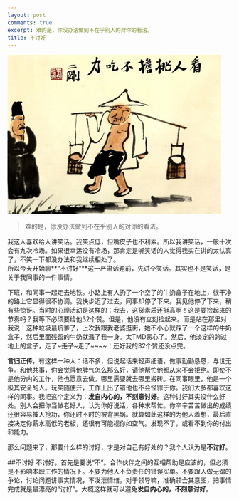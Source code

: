 ```yaml
---
layout: post
comments: true
excerpt: 难的是，你没办法做到不在乎别人的对你的看法。
title: 不讨好
---
```


![image](../images/taohao.jpg)

> 难的是，你没办法做到不在乎别人的对你的看法。

我这人喜欢给人讲笑话。我笑点低，但嘴皮子也不利索。所以我讲笑话，一般十次会有九次冷场。如果很幸运没有冷场，那肯定是听笑话的人觉得我实在讲的太认真了，不笑一下都没办法和我继续相处了。  
所以今天开始聊**“不讨好”**这一严肃话题前，先讲个笑话。其实也不是笑话，是关于我同事的一件事情。

下班，和同事一起走去地铁。小路上有人扔了一个空了的牛奶盒子在地上，很干净的路上它显得很不协调。我快步迈了过去，同事却停了下来。我见他停了下来，稍有些惊讶。当时的心理活动是这样的：我去，这货素质还挺高啊！这是要捡起来的节奏吗？我等下必须要给他32个赞。但是，他没有立刻捡起来。而是站在那里对我说：这种垃圾最坑爹了，上次我跟我老婆逛街，她不小心就踩了一个这样的牛奶盒子，然后里面残留的牛奶就溅了我一身。太TMD恶心了。然后，他淡定的跨过地上的盒子，走了~~~走了~~~走了~~~~！还好我的32个赞还没点完。

**言归正传**，有这样一种人：话不多，但说起话来轻声细语，做事勤勤恳恳，与世无争。和他共事，你会觉得他脾气怎么那么好，请他帮忙他都从来不会拒绝。即使不是他分内的工作，他也愿意去做。哪里需要就去哪里搬砖。在同事眼里，他是一个极其安全的人。玩笑随便开，工作上出了错他也不会怪罪于你。我们大多都喜欢这样的同事。我把这个定义为：**发自内心的，不刻意讨好**。这种讨好其实没什么好处。别人会把你当做老好人，认为你好说话，各种求帮忙。你辛辛苦苦做出的成绩还很容易被人抢功，你还时不时的被背黑锅。就算如此这样的为他人着想，最后直接决定你薪水高低的老板，还很有可能视你如空气。发现不了，或看不到你的付出和能力。

那么问题来了，那要什么样的讨好，才是对自己有好处的？我个人认为是**不讨好**。

##不讨好
不讨好，首先是要说“不”。合作伙伴之间的互相帮助是应该的，但必须是不影响本职工作的情况下。不要为他人不负责任的错误买单。不要跟人做无谓的争论，讨论问题讲事实情况，不发泄情绪。对于领导嘛，准确领会其意图，把事情完成就是最漂亮的“讨好”。大概这样就可以避免**发自内心的，不刻意讨好**。













